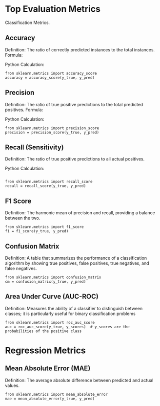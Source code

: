 # Top Evaluation Metrics
Classification Metrics.
## Accuracy
Definition: The ratio of correctly predicted instances to the total instances.
Formula:
 

 Python Calculation:
 ```
from sklearn.metrics import accuracy_score
accuracy = accuracy_score(y_true, y_pred)

 ```


 ## Precision
Definition: The ratio of true positive predictions to the total predicted positives.
Formula:
 

Python Calculation:

```
from sklearn.metrics import precision_score
precision = precision_score(y_true, y_pred)

```

## Recall (Sensitivity)

Definition: The ratio of true positive predictions to all actual positives.

Python Calculation:
```

from sklearn.metrics import recall_score
recall = recall_score(y_true, y_pred)

```

## F1 Score
Definition: The harmonic mean of precision and recall, providing a balance between the two.


```
from sklearn.metrics import f1_score
f1 = f1_score(y_true, y_pred)

```

## Confusion Matrix
Definition: A table that summarizes the performance of a classification algorithm by showing true positives, false positives, true negatives, and false negatives.

```
from sklearn.metrics import confusion_matrix
cm = confusion_matrix(y_true, y_pred)

```

## Area Under Curve (AUC-ROC)
Definition: Measures the ability of a classifier to distinguish between classes; it is particularly useful for binary classification problems

```
from sklearn.metrics import roc_auc_score
auc = roc_auc_score(y_true, y_scores)  # y_scores are the probabilities of the positive class

```

# Regression Metrics

## Mean Absolute Error (MAE)

Definition: The average absolute difference between predicted and actual values.


```
from sklearn.metrics import mean_absolute_error
mae = mean_absolute_error(y_true, y_pred)

```